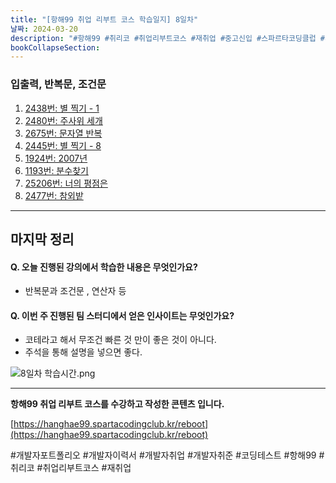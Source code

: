 ```yaml
---
title: "[항해99 취업 리부트 코스 학습일지] 8일차"
날짜: 2024-03-20
description: "#항해99 #취리코 #취업리부트코스 #재취업 #중고신입 #스파르타코딩클럽 #개발자포트폴리오 #개발자이력서 #개발자취업 #개발자취준"
bookCollapseSection:
---
```

### 입출력, 반복문, 조건문

1. [2438번: 별 찍기 - 1](B2438-별%20찍기%20-%201.md)
2. [2480번: 주사위 세개](B2480-주사위%20세개.md)
3. [2675번: 문자열 반복](B2675-문자열%20반복.md)
4. [2445번: 별 찍기 - 8](B2445-별%20찍기%20-%208.md)
5. [1924번: 2007년](B1924-2007년.md)
6. [1193번: 분수찾기](B1193-분수찾기.md)
7. [25206번: 너의 평점은](Coding%20Test/2024/24.03/4주차/너의%20평점은)
8. [2477번: 참외밭](Coding%20Test/2024/24.03/4주차/참외밭)


---
마지막 정리
---
#### Q. 오늘 진행된 강의에서 학습한 내용은 무엇인가요?
- 반복문과 조건문 , 연산자 등

#### Q. 이번 주 진행된 팀 스터디에서 얻은 인사이트는 무엇인가요?
- 코테라고 해서 무조건 빠른 것 만이 좋은 것이 아니다.
- 주석을 통해 설명을 넣으면 좋다.

![8일차 학습시간.png](/assets/Hanghae99/학습시간/8일차%20학습시간.png)

---
**항해99 취업 리부트 코스를 수강하고 작성한 콘텐츠 입니다.**

[https://hanghae99.spartacodingclub.kr/reboot](https://hanghae99.spartacodingclub.kr/reboot)

#개발자포트폴리오 #개발자이력서 #개발자취업 #개발자취준 #코딩테스트 #항해99 #취리코 #취업리부트코스 #재취업